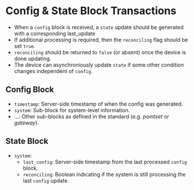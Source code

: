 # Config & State Block Transactions

* When a `config` block is received, a `state` update should be generated with a corresponding last_update
* If additional processing is required, then the `reconciling` flag should be set `true`.
* `reconciling` should be returned to `false` (or absent) once the device is done updating.
* The device can asynchroniously update `state` if some other condition changes independent of `config`.

## Config Block

* `timestamp`: Server-side timestamp of when the config was generated.
* `system`: Sub-block for system-level information.
* ...: Other sub-blocks as defined in the standard (e.g. _pointset_ or _gateway_).

## State Block
* `system`:
  * `last_config`: Server-side timestamp from the last processed `config` block.
  * `reconciling`: Boolean indicating if the system is still processing the last `config` update.
